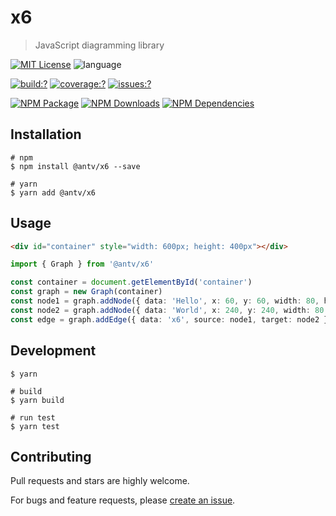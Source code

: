 # x6

> JavaScript diagramming library

[![MIT License](https://img.shields.io/badge/license-MIT_License-green.svg?style=flat-square)](https://github.com/antvis/x6/blob/master/LICENSE)
![language](https://img.shields.io/badge/language-typescript-blue.svg?style=flat-square)

[![build:?](https://img.shields.io/travis/antvis/x6.svg?style=flat-square)](https://travis-ci.org/antvis/x6)
[![coverage:?](https://img.shields.io/coveralls/antvis/x6/master.svg?style=flat-square)](https://coveralls.io/github/antvis/x6)
[![issues:?](https://img.shields.io/github/issues/antvis/x6?style=flat-square)](https://github.com/antvis/x6/issues)

[![NPM Package](https://img.shields.io/npm/v/@antv/x6.svg?style=flat-square)](https://www.npmjs.com/package/@antv/x6)
[![NPM Downloads](http://img.shields.io/npm/dm/@antv/x6.svg?style=flat-square)](https://www.npmjs.com/package/@antv/x6)
[![NPM Dependencies](https://img.shields.io/david/antvis/x6?style=flat-square)](https://www.npmjs.com/package/@antv/x6)

## Installation

```shell
# npm
$ npm install @antv/x6 --save

# yarn
$ yarn add @antv/x6
```

## Usage

```html
<div id="container" style="width: 600px; height: 400px"></div>
```

```ts
import { Graph } from '@antv/x6'

const container = document.getElementById('container')
const graph = new Graph(container)
const node1 = graph.addNode({ data: 'Hello', x: 60, y: 60, width: 80, height: 30 })
const node2 = graph.addNode({ data: 'World', x: 240, y: 240, width: 80, height: 30 })
const edge = graph.addEdge({ data: 'x6', source: node1, target: node2 })
```

## Development

```shell
$ yarn

# build
$ yarn build

# run test
$ yarn test
```

## Contributing

Pull requests and stars are highly welcome.

For bugs and feature requests, please [create an issue](https://github.com/antvis/x6/issues/new).
